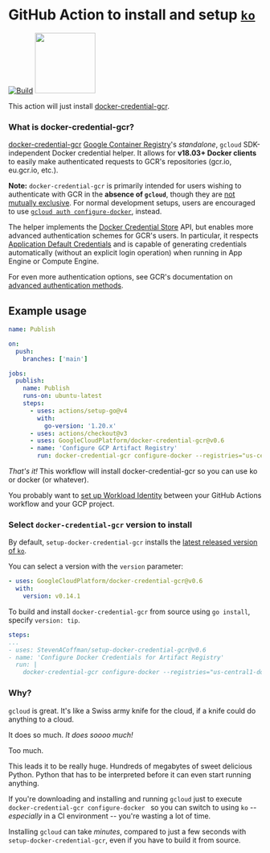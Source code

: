 # GitHub Action to install and setup [`ko`](https://github.com/GoogleCloudPlatform/docker-credential-gcr)

[![Build](https://github.com/StevenACoffman/setup-docker-credential-gcr/actions/workflows/use-action.yaml/badge.svg)](https://github.com/StevenACoffman/setup-docker-credential-gcr/actions/workflows/use-action.yaml)
<a href="https://gcr.io"><img src="https://avatars2.githubusercontent.com/u/21046548?s=400&v=4" height="120"/></a>

This action will just install [docker-credential-gcr](https://github.com/GoogleCloudPlatform/docker-credential-gcr). 

### What is docker-credential-gcr?
[docker-credential-gcr](https://github.com/GoogleCloudPlatform/docker-credential-gcr) [Google Container Registry](https://cloud.google.com/container-registry/)'s _standalone_, `gcloud` SDK-independent Docker credential helper. It allows for **v18.03+ Docker clients** to easily make authenticated requests to GCR's repositories (gcr.io, eu.gcr.io, etc.).

**Note:** `docker-credential-gcr` is primarily intended for users wishing to authenticate with GCR in the **absence of `gcloud`**, though they are [not mutually exclusive](#gcr-credentials). For normal development setups, users are encouraged to use [`gcloud auth configure-docker`](https://cloud.google.com/sdk/gcloud/reference/auth/configure-docker), instead.

The helper implements the [Docker Credential Store](https://docs.docker.com/engine/reference/commandline/login/#/credentials-store) API, but enables more advanced authentication schemes for GCR's users. In particular, it respects [Application Default Credentials](https://developers.google.com/identity/protocols/application-default-credentials) and is capable of generating credentials automatically (without an explicit login operation) when running in App Engine or Compute Engine.

For even more authentication options, see GCR's documentation on [advanced authentication methods](https://cloud.google.com/container-registry/docs/advanced-authentication).


## Example usage

```yaml
name: Publish

on:
  push:
    branches: ['main']

jobs:
  publish:
    name: Publish
    runs-on: ubuntu-latest
    steps:
      - uses: actions/setup-go@v4
        with:
          go-version: '1.20.x'
      - uses: actions/checkout@v3
      - uses: GoogleCloudPlatform/docker-credential-gcr@v0.6
      - name: 'Configure GCP Artifact Registry'
        run: docker-credential-gcr configure-docker --registries="us-central1-docker.pkg.dev"

```

_That's it!_ This workflow will install docker-credential-gcr so you can use ko or docker (or whatever).

You probably want to [set up Workload Identity](https://github.com/google-github-actions/auth#usage) between your GitHub Actions workflow and your GCP project.

### Select `docker-credential-gcr` version to install

By default, `setup-docker-credential-gcr` installs the [latest released version of `ko`](https://github.com/GoogleCloudPlatform/docker-credential-gcr/releases).

You can select a version with the `version` parameter:

```yaml
- uses: GoogleCloudPlatform/docker-credential-gcr@v0.6
  with:
    version: v0.14.1
```

To build and install `docker-credential-gcr` from source using `go install`, specify `version: tip`.

```yaml
steps:
...
- uses: StevenACoffman/setup-docker-credential-gcr@v0.6
- name: 'Configure Docker Credentials for Artifact Registry'
  run: |
    docker-credential-gcr configure-docker --registries="us-central1-docker.pkg.dev"
```

### Why?

`gcloud` is great.
It's like a Swiss army knife for the cloud, if a knife could do anything to a cloud.

It does so much.
_It does soooo much!_

Too much.

This leads it to be really huge.
Hundreds of megabytes of sweet delicious Python.
Python that has to be interpreted before it can even start running anything.

If you're downloading and installing and running `gcloud` just to execute `docker-credential-gcr configure-docker ` so you can switch to using `ko` -- _especially_ in a CI environment -- you're wasting a lot of time.

Installing `gcloud` can take _minutes_, compared to just a few seconds with `setup-docker-credential-gcr`, even if you have to build it from source.
